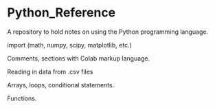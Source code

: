 # Python_Reference
A repository to hold notes on using the Python programming language.


import (math, numpy, scipy, matplotlib, etc.) 

Comments, sections with Colab markup language.

Reading in data from .csv files 

Arrays, loops, conditional statements.

Functions. 




